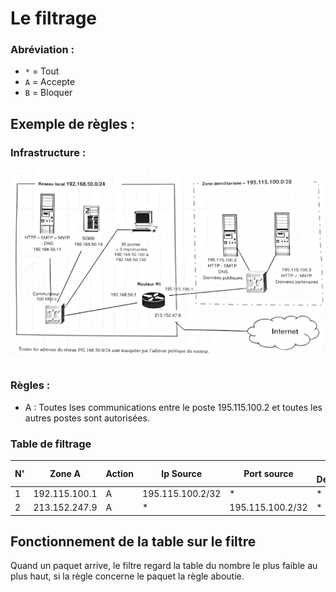 # Le filtrage 

### Abréviation :

- `*` = Tout
- `A` = Accepte
- `B` = Bloquer

## Exemple de règles :

### Infrastructure :

![Exemple d'infrastructure avec filtrage](images/filtrageReseau.png)

### Règles :

- A : Toutes lses communications entre le poste 195.115.100.2 et toutes les autres postes sont autorisées.

### Table de filtrage

| N' | Zone A | Action | Ip Source | Port source | Ip Destination | Port destination | Protocole | Etat TCP | Description |
|---------|---------|---------|---------|---------|---------|---------|---------|---------|---------|
| 1 | 192.115.100.1 | A | 195.115.100.2/32 | * | * | * | * | | A:Demande |
| 2 | 213.152.247.9 | A | * | 195.115.100.2/32 | * | * | * | | A:Retour |


## Fonctionnement de la table sur le filtre

Quand un paquet arrive, le filtre regard la table du nombre le plus faible au plus haut, si la règle concerne le paquet la règle aboutie. 